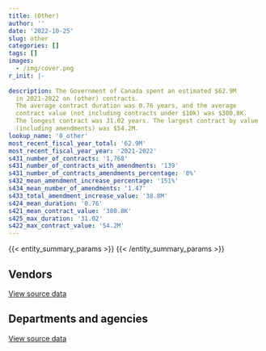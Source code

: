 ```yaml
---
title: (Other)
author: ''
date: '2022-10-25'
slug: other
categories: []
tags: []
images:
  - /img/cover.png
r_init: |-
  
description: The Government of Canada spent an estimated $62.9M
  in 2021-2022 on (other) contracts.
  The average contract duration was 0.76 years, and the average
  contract value (not including contracts under $10k) was $300.8K.
  The longest contract was 31.02 years. The largest contract by value
  (including amendments) was $54.2M.
lookup_name: '0_other'
most_recent_fiscal_year_total: '62.9M'
most_recent_fiscal_year_year: '2021-2022'
s431_number_of_contracts: '1,768'
s431_number_of_contracts_with_amendments: '139'
s431_number_of_contracts_amendments_percentage: '8%'
s432_mean_amendment_increase_percentage: '151%'
s434_mean_number_of_amendments: '1.47'
s433_total_amendment_increase_value: '38.8M'
s424_mean_duration: '0.76'
s421_mean_contract_value: '300.8K'
s425_max_duration: '31.02'
s422_max_contract_value: '54.2M'
---
```


<script src="/rmarkdown-libs/htmlwidgets/htmlwidgets.js"></script>
<link href="/rmarkdown-libs/datatables-css/datatables-crosstalk.css" rel="stylesheet" />
<script src="/rmarkdown-libs/datatables-binding/datatables.js"></script>
<script src="/rmarkdown-libs/jquery/jquery-3.6.0.min.js"></script>
<link href="/rmarkdown-libs/dt-core-bootstrap/css/dataTables.bootstrap.min.css" rel="stylesheet" />
<link href="/rmarkdown-libs/dt-core-bootstrap/css/dataTables.bootstrap.extra.css" rel="stylesheet" />
<script src="/rmarkdown-libs/dt-core-bootstrap/js/jquery.dataTables.min.js"></script>
<script src="/rmarkdown-libs/dt-core-bootstrap/js/dataTables.bootstrap.min.js"></script>
<link href="/rmarkdown-libs/crosstalk/css/crosstalk.min.css" rel="stylesheet" />
<script src="/rmarkdown-libs/crosstalk/js/crosstalk.min.js"></script>
<script src="/rmarkdown-libs/htmlwidgets/htmlwidgets.js"></script>
<link href="/rmarkdown-libs/datatables-css/datatables-crosstalk.css" rel="stylesheet" />
<script src="/rmarkdown-libs/datatables-binding/datatables.js"></script>
<script src="/rmarkdown-libs/jquery/jquery-3.6.0.min.js"></script>
<link href="/rmarkdown-libs/dt-core-bootstrap/css/dataTables.bootstrap.min.css" rel="stylesheet" />
<link href="/rmarkdown-libs/dt-core-bootstrap/css/dataTables.bootstrap.extra.css" rel="stylesheet" />
<script src="/rmarkdown-libs/dt-core-bootstrap/js/jquery.dataTables.min.js"></script>
<script src="/rmarkdown-libs/dt-core-bootstrap/js/dataTables.bootstrap.min.js"></script>
<link href="/rmarkdown-libs/crosstalk/css/crosstalk.min.css" rel="stylesheet" />
<script src="/rmarkdown-libs/crosstalk/js/crosstalk.min.js"></script>

{{< entity_summary_params >}}
{{< /entity_summary_params >}}

## Vendors

<div id="htmlwidget-1" style="width:100%;height:auto;" class="datatables html-widget"></div>
<script type="application/json" data-for="htmlwidget-1">{"x":{"style":"bootstrap","filter":"none","vertical":false,"data":[["<a href=\"/vendors/73719_newfoundland_labrador/\">73719 Newfoundland Labrador<\/a>","<a href=\"/vendors/9168516_canada/\">9168516 Canada<\/a>","<a href=\"/vendors/adrm_technology_consulting/\">ADRM Technology Consulting<\/a>","<a href=\"/vendors/aeg_fuels/\">AEG Fuels<\/a>","<a href=\"/vendors/agilent/\">Agilent<\/a>","<a href=\"/vendors/agriteam_canada/\">Agriteam Canada<\/a>","<a href=\"/vendors/algonquin_college/\">Algonquin College<\/a>","<a href=\"/vendors/alinea_international/\">Alinea International<\/a>","<a href=\"/vendors/als_canada/\">ALS Canada<\/a>","<a href=\"/vendors/altis_human_resources/\">Altis Human Resources<\/a>","<a href=\"/vendors/amex_bank_of_canada/\">Amex Bank of Canada<\/a>","<a href=\"/vendors/aon_reed_stenhouse/\">Aon Reed Stenhouse<\/a>","<a href=\"/vendors/atco/\">ATCO<\/a>","<a href=\"/vendors/avi_spl/\">Avi Spl<\/a>","<a href=\"/vendors/bell_canada/\">Bell Canada<\/a>","<a href=\"/vendors/bombardier/\">Bombardier<\/a>","<a href=\"/vendors/bronswerk_marine/\">Bronswerk Marine<\/a>","<a href=\"/vendors/brs_innovations/\">BRS Innovations<\/a>","<a href=\"/vendors/cache_computer_consulting/\">Cache Computer Consulting<\/a>","<a href=\"/vendors/campbell_scientific_canada/\">Campbell Scientific Canada<\/a>","<a href=\"/vendors/canadian_bureau_for_international_education/\">Canadian Bureau for International Education<\/a>","<a href=\"/vendors/canadian_commercial/\">Canadian Commercial<\/a>","<a href=\"/vendors/canadian_corps_of_commissionaires/\">Canadian Corps of Commissionaires<\/a>","<a href=\"/vendors/cansel_survey_equipment/\">Cansel Survey Equipment<\/a>","<a href=\"/vendors/cistel_technology/\">Cistel Technology<\/a>","<a href=\"/vendors/comnet_networks_and_security/\">Comnet Networks and Security<\/a>","<a href=\"/vendors/compugen/\">Compugen<\/a>","<a href=\"/vendors/concept_controls/\">Concept Controls<\/a>","<a href=\"/vendors/conference_board_of_canada/\">Conference Board of Canada<\/a>","<a href=\"/vendors/consortium_of_care_canada/\">Consortium of Care Canada<\/a>","<a href=\"/vendors/convergint_technologies/\">Convergint Technologies<\/a>","<a href=\"/vendors/cowatersogema/\">CowaterSogema<\/a>","<a href=\"/vendors/dalhousie_university/\">Dalhousie University<\/a>","<a href=\"/vendors/delco_automation/\">Delco Automation<\/a>","<a href=\"/vendors/deloitte/\">Deloitte<\/a>","<a href=\"/vendors/deton_cho_logistics/\">Deton Cho Logistics<\/a>","<a href=\"/vendors/dew_engineering/\">DEW Engineering<\/a>","<a href=\"/vendors/dnr_consulting_group/\">DNR Consulting Group<\/a>","<a href=\"/vendors/donna_cona/\">Donna Cona<\/a>","<a href=\"/vendors/dst_consulting_engineers/\">DST Consulting Engineers<\/a>","<a href=\"/vendors/eclipsys_solutions/\">Eclipsys Solutions<\/a>","<a href=\"/vendors/englobe/\">Englobe<\/a>","<a href=\"/vendors/enviroservices/\">Enviroservices<\/a>","<a href=\"/vendors/esbe_scientific_industries/\">ESBE Scientific Industries<\/a>","<a href=\"/vendors/esri/\">ESRI<\/a>","<a href=\"/vendors/evaluation_personnel/\">Evaluation Personnel<\/a>","<a href=\"/vendors/exp_services/\">EXP Services<\/a>","<a href=\"/vendors/fairbanks_morse_engine/\">Fairbanks Morse Engine<\/a>","<a href=\"/vendors/fdf_group/\">Fdf Group<\/a>","<a href=\"/vendors/felix_technology/\">Felix Technology<\/a>","<a href=\"/vendors/ference_company_consulting/\">Ference Company Consulting<\/a>","<a href=\"/vendors/floyd_s_construction/\">Floyd’s Construction<\/a>","<a href=\"/vendors/fugro_geosurveys/\">Fugro GeoSurveys<\/a>","<a href=\"/vendors/global_knowledge/\">Global Knowledge<\/a>","<a href=\"/vendors/golder_associates/\">Golder Associates<\/a>","<a href=\"/vendors/goss_gilroy/\">Goss Gilroy<\/a>","<a href=\"/vendors/graybar_canada/\">Graybar Canada<\/a>","<a href=\"/vendors/great_slave_helicopters/\">Great Slave Helicopters<\/a>","<a href=\"/vendors/halpenny_insurance_brokers/\">Halpenny Insurance Brokers<\/a>","<a href=\"/vendors/hewlett_packard/\">Hewlett Packard<\/a>","<a href=\"/vendors/homewood_health/\">Homewood Health<\/a>","<a href=\"/vendors/hoskin_scientific/\">Hoskin Scientific<\/a>","<a href=\"/vendors/iic_technologies/\">IIC Technologies<\/a>","<a href=\"/vendors/illumina_canada/\">Illumina Canada<\/a>","<a href=\"/vendors/institut_national_d_optique/\">Institut National D’Optique<\/a>","<a href=\"/vendors/intercontinental_truck_body/\">Intercontinental Truck Body<\/a>","<a href=\"/vendors/iqvia/\">Iqvia<\/a>","<a href=\"/vendors/j_l_richards_associates/\">J L Richards Associates<\/a>","<a href=\"/vendors/jankel_tactical_systems/\">Jankel Tactical Systems<\/a>","<a href=\"/vendors/jim_pattison_industries/\">Jim Pattison Industries<\/a>","<a href=\"/vendors/kenn_borek_air/\">Kenn Borek Air<\/a>","<a href=\"/vendors/kpmg/\">KPMG<\/a>","<a href=\"/vendors/life_technologies/\">Life Technologies<\/a>","<a href=\"/vendors/lionbridge/\">Lionbridge<\/a>","<a href=\"/vendors/lotek_wireless/\">Lotek Wireless<\/a>","<a href=\"/vendors/lumina_it/\">Lumina IT<\/a>","<a href=\"/vendors/macdonald_dettwiler_and_associates/\">MacDonald Dettwiler and Associates<\/a>","<a href=\"/vendors/madsen_diesel_turbine/\">Madsen Diesel Turbine<\/a>","<a href=\"/vendors/malatest/\">Malatest<\/a>","<a href=\"/vendors/mcelhanney_associates/\">McElhanney Associates<\/a>","<a href=\"/vendors/mcgill_university/\">Mcgill University<\/a>","<a href=\"/vendors/mercury_marine/\">Mercury Marine<\/a>","<a href=\"/vendors/mgis/\">MGIS<\/a>","<a href=\"/vendors/microsoft_canada/\">Microsoft Canada<\/a>","<a href=\"/vendors/ministry_of_finance/\">Ministry of Finance<\/a>","<a href=\"/vendors/mitsubishi_motor_sales/\">Mitsubishi Motor Sales<\/a>","<a href=\"/vendors/modis_canada/\">Modis Canada<\/a>","<a href=\"/vendors/nav_canada/\">NAV Canada<\/a>","<a href=\"/vendors/nikon_canada/\">Nikon Canada<\/a>","<a href=\"/vendors/nisha_techonologies/\">Nisha Techonologies<\/a>","<a href=\"/vendors/northern_construction/\">Northern Construction<\/a>","<a href=\"/vendors/northern_micro/\">Northern Micro<\/a>","<a href=\"/vendors/northwest_hydraulic_consultants/\">Northwest Hydraulic Consultants<\/a>","<a href=\"/vendors/omnitech_electronics/\">Omnitech Electronics<\/a>","<a href=\"/vendors/ottawa_business_interiors/\">Ottawa Business Interiors<\/a>","<a href=\"/vendors/oxford_nanopore_technologies/\">Oxford Nanopore Technologies<\/a>","<a href=\"/vendors/pan_american_development_foundation/\">Pan American Development Foundation<\/a>","<a href=\"/vendors/pattison_sign_group/\">Pattison Sign Group<\/a>","<a href=\"/vendors/phaselock_systems_international/\">Phaselock Systems International<\/a>","<a href=\"/vendors/pitney_bowes/\">Pitney Bowes<\/a>","<a href=\"/vendors/pricewaterhouse_coopers/\">Pricewaterhouse Coopers<\/a>","<a href=\"/vendors/purelogic/\">PureLogic<\/a>","<a href=\"/vendors/qmr/\">QMR<\/a>","<a href=\"/vendors/radiation_solutions/\">Radiation Solutions<\/a>","<a href=\"/vendors/rapiscan_systems/\">Rapiscan Systems<\/a>","<a href=\"/vendors/raymond_chabot_grant_thornton/\">Raymond Chabot Grant Thornton<\/a>","<a href=\"/vendors/rhea/\">RHEA<\/a>","<a href=\"/vendors/ricoh/\">Ricoh<\/a>","<a href=\"/vendors/rogers/\">Rogers<\/a>","<a href=\"/vendors/sca_shipping_consultants_associated/\">SCA Shipping Consultants Associated<\/a>","<a href=\"/vendors/sharp_electronics/\">Sharp Electronics<\/a>","<a href=\"/vendors/stantec/\">Stantec<\/a>","<a href=\"/vendors/sterling_swift/\">Sterling Swift<\/a>","<a href=\"/vendors/stratos/\">Stratos<\/a>","<a href=\"/vendors/subaru_canada/\">Subaru Canada<\/a>","<a href=\"/vendors/symcor/\">Symcor<\/a>","<a href=\"/vendors/systems_for_research/\">Systems for Research<\/a>","<a href=\"/vendors/tci_translators_conference/\">Tci Translators Conference<\/a>","<a href=\"/vendors/teledyne/\">Teledyne<\/a>","<a href=\"/vendors/telus_canada/\">Telus Canada<\/a>","<a href=\"/vendors/testforce_systems/\">Testforce Systems<\/a>","<a href=\"/vendors/the_mathworks/\">The Mathworks<\/a>","<a href=\"/vendors/thermo_fisher_scientific/\">Thermo Fisher Scientific<\/a>","<a href=\"/vendors/toromont/\">Toromont<\/a>","<a href=\"/vendors/transtec/\">TransTec<\/a>","<a href=\"/vendors/trigon_associates/\">Trigon Associates<\/a>","<a href=\"/vendors/university_of_alberta/\">University of Alberta<\/a>","<a href=\"/vendors/university_of_british_columbia/\">University of British Columbia<\/a>","<a href=\"/vendors/university_of_calgary/\">University of Calgary<\/a>","<a href=\"/vendors/university_of_new_brunswick/\">University of New Brunswick<\/a>","<a href=\"/vendors/university_of_ottawa/\">University of Ottawa<\/a>","<a href=\"/vendors/university_of_saskatchewan/\">University of Saskatchewan<\/a>","<a href=\"/vendors/university_of_waterloo/\">University of Waterloo<\/a>","<a href=\"/vendors/vaisala_canada/\">Vaisala Canada<\/a>","<a href=\"/vendors/vwr_international/\">VWR International<\/a>","<a href=\"/vendors/waters/\">Waters<\/a>","<a href=\"/vendors/winmar/\">Winmar<\/a>","<a href=\"/vendors/wood_environment_infrastructure/\">Wood Environment Infrastructure<\/a>","<a href=\"/vendors/world_fuel_services/\">World Fuel Services<\/a>","<a href=\"/vendors/world_university_consortium/\">World University Consortium<\/a>","<a href=\"/vendors/world_university_service_of_canada/\">World University Service of Canada<\/a>","<a href=\"/vendors/worley_parsons/\">Worley Parsons<\/a>","<a href=\"/vendors/wsp/\">WSP<\/a>","<a href=\"/vendors/xerox/\">Xerox<\/a>"],[295619.42,null,null,null,null,661417.05,24973,null,null,725665.33,3097732.88,null,null,37998.22,474138.7,null,null,null,14616.55,null,null,null,null,null,null,null,null,null,null,989857.28,null,6157371.09,null,null,424860.06,null,99499.39,272887.53,null,null,92746.96,null,null,null,null,13475.25,null,null,null,null,null,1862.03,null,null,11842.4,20679,null,null,null,12172.1,16800,10141.52,null,186945.33,null,206215.66,null,null,null,null,null,201294.17,null,11354.01,null,null,null,null,null,null,null,null,4880754.03,null,72742.4,null,null,147804.21,null,11252.01,null,10586.33,null,null,null,67103.74,668565.11,null,null,2488.45,2216650.95,null,631450.19,41948.99,1259870.28,null,132567.62,280.93,2898441.88,null,null,64722,35606.19,null,null,null,null,null,null,285692.67,null,null,null,null,2635494.68,1006397.34,22000,131250,667145.97,null,98760.64,361147.76,null,null,16191.96,29715.52,null,21571.7,null,2859178.36,1498258.21,null,42663.6,0],[null,null,null,null,106584.23,1061643.51,5708.59,49169.72,null,704156.54,3106219.82,254493.32,15787.8,null,null,null,null,543562.27,null,null,null,null,null,64268.44,null,null,null,null,13028.89,992569.22,null,6676448.23,null,null,null,179729.07,99771.99,null,null,9169.08,null,null,null,null,null,null,null,null,10791.6,14533.26,46486.92,null,1272976.99,null,null,null,null,null,null,null,null,19119.9,12630.02,121296.28,null,null,null,24973,11675.11,null,40342.47,null,null,null,null,null,22648.85,null,null,294540.65,23000,null,4894125.96,null,17743.16,null,null,166450.28,null,21807.54,34155,null,null,null,13494.58,null,670396.79,null,11881.95,2495.27,2222723.96,null,633180.19,null,1263321.98,18645,null,102819.05,null,869187.23,1976.14,36337,1085988.67,null,null,null,null,null,null,286475.39,41018.44,10628.08,null,0,2642715.21,1009154.6,null,120750,413148.61,null,188140.96,362137.2,28418.25,39382.93,15206.28,null,67291.86,null,61589.4,2867011.72,1502363.02,null,11500,0],[null,null,603992.56,null,542954.83,1137457.04,11806.41,67217.04,null,702232.62,3097732.88,66465.61,null,null,null,48917.55,null,1469631.34,null,10912.8,1441262.41,3908000,63000,null,null,null,null,null,26946.11,989857.28,null,6658206.57,null,null,50030.67,696624.33,99499.39,null,null,52292.39,null,null,null,19776.3,33671.7,null,34492.49,0,null,160746.69,317818.76,null,null,27572,null,null,11207.76,null,62500.53,null,null,null,null,null,null,null,141948.1,36131.75,null,null,null,null,null,null,16507.1,null,13916.1,null,null,null,null,null,4880754.03,258.19,12916.8,null,null,165995.5,11495.19,15507.36,null,null,null,811148.63,null,null,668565.11,null,null,2488.45,2216650.95,null,631450.19,24995.6,1259870.28,null,null,0,null,null,4745.35,48788.32,1083021.49,null,27429.15,4646011.25,null,null,null,313714.58,null,null,null,0,2635494.68,1006397.34,null,40303.2,null,null,null,null,null,102400.14,null,null,null,null,null,2859178.36,1498258.21,26557.29,29380.74,12959.26],[null,27511.45,2900753.72,112783.42,554808.14,1137457.04,null,2855110.56,74214,702232.62,3097732.88,null,11277,null,236573.88,null,0,1469631.34,null,null,2768740.94,null,111300,null,0,528824.4,6296.86,55483.12,null,745782.88,202218.34,6658206.57,31570,165194.54,215535.55,577652,99499.39,null,0,52292.39,null,0,0,18249.39,null,null,null,0,null,null,1467.63,null,null,null,0,null,null,219700.95,661793.48,null,null,46491.64,0,66198.97,61362.42,null,150200.9,49155,null,143411.18,null,null,73397.37,null,null,0,9708.9,0,46228.44,null,null,78561,4880754.03,46989.81,null,105906.29,0,null,null,10968.12,null,32683.07,47360.2,null,null,23694.41,668565.11,357942.15,null,1247.63,2216650.95,9398.38,631450.19,null,1259870.28,null,null,null,null,null,4745.35,0,1083021.49,39874.88,null,5047006.26,48878.3,13397.72,0,449691.55,null,null,41887.42,0,2635494.68,1006397.34,0,39913.28,11300,7158.5,null,null,null,102400.14,null,null,null,null,null,2859178.36,1498258.21,75142.71,129792.28,14119.8]],"container":"<table class=\"table table-striped table-hover row-border order-column display\">\n  <thead>\n    <tr>\n      <th>Vendor<\/th>\n      <th>2018-2019<\/th>\n      <th>2019-2020<\/th>\n      <th>2020-2021<\/th>\n      <th>2021-2022<\/th>\n    <\/tr>\n  <\/thead>\n<\/table>","options":{"order":[[4,"desc"]],"pageLength":10,"autoWidth":true,"columnDefs":[{"targets":1,"render":"function(data, type, row, meta) {\n    return type !== 'display' ? data : DTWidget.formatCurrency(data, \"$\", 2, 3, \",\", \".\", true, null);\n  }"},{"targets":2,"render":"function(data, type, row, meta) {\n    return type !== 'display' ? data : DTWidget.formatCurrency(data, \"$\", 2, 3, \",\", \".\", true, null);\n  }"},{"targets":3,"render":"function(data, type, row, meta) {\n    return type !== 'display' ? data : DTWidget.formatCurrency(data, \"$\", 2, 3, \",\", \".\", true, null);\n  }"},{"targets":4,"render":"function(data, type, row, meta) {\n    return type !== 'display' ? data : DTWidget.formatCurrency(data, \"$\", 2, 3, \",\", \".\", true, null);\n  }"},{"width":"16%","targets":[1,2,3,4]},{"className":"dt-right","targets":[1,2,3,4]}],"orderClasses":false}},"evals":["options.columnDefs.0.render","options.columnDefs.1.render","options.columnDefs.2.render","options.columnDefs.3.render"],"jsHooks":[]}</script>
<p class="text-right">
<a href="https://github.com/GoC-Spending/contracts-data/tree/main/data/out/categories/0_other/summary_by_fiscal_year_by_vendor.csv" class="source-data-link btn btn-link">View source data</a>
</p>

## Departments and agencies

<div id="htmlwidget-2" style="width:100%;height:auto;" class="datatables html-widget"></div>
<script type="application/json" data-for="htmlwidget-2">{"x":{"style":"bootstrap","filter":"none","vertical":false,"data":[["<a href=\"/departments/aafc-aac/\">Agriculture and Agri-Food Canada<\/a>","<a href=\"/departments/aandc-aadnc/\">Crown-Indigenous Relations and Northern Affairs Canada<\/a>","<a href=\"/departments/cannor/\">Canadian Northern Economic Development Agency<\/a>","<a href=\"/departments/cbsa-asfc/\">Canada Border Services Agency<\/a>","<a href=\"/departments/ced-dec/\">Canada Economic Development for Quebec Regions<\/a>","<a href=\"/departments/cer-rec/\">Canada Energy Regulator<\/a>","<a href=\"/departments/cfia-acia/\">Canadian Food Inspection Agency<\/a>","<a href=\"/departments/cnsc-ccsn/\">Canadian Nuclear Safety Commission<\/a>","<a href=\"/departments/csa-asc/\">Canadian Space Agency<\/a>","<a href=\"/departments/dfatd-maecd/\">Global Affairs Canada<\/a>","<a href=\"/departments/dfo-mpo/\">Fisheries and Oceans Canada<\/a>","<a href=\"/departments/dnd-mdn/\">National Defence<\/a>","<a href=\"/departments/ec/\">Environment and Climate Change Canada<\/a>","<a href=\"/departments/esdc-edsc/\">Employment and Social Development Canada<\/a>","<a href=\"/departments/hc-sc/\">Health Canada<\/a>","<a href=\"/departments/isc-sac/\">Indigenous Services Canada<\/a>","<a href=\"/departments/jus/\">Department of Justice Canada<\/a>","<a href=\"/departments/nrcan-rncan/\">Natural Resources Canada<\/a>","<a href=\"/departments/oag-bvg/\">Office of the Auditor General of Canada<\/a>","<a href=\"/departments/pc/\">Parks Canada<\/a>","<a href=\"/departments/pco-bcp/\">Privy Council Office<\/a>","<a href=\"/departments/phac-aspc/\">Public Health Agency of Canada<\/a>","<a href=\"/departments/ppsc-sppc/\">Public Prosecution Service of Canada<\/a>","<a href=\"/departments/pwgsc-tpsgc/\">Public Services and Procurement Canada<\/a>","<a href=\"/departments/rcmp-grc/\">Royal Canadian Mounted Police<\/a>","<a href=\"/departments/ssc-spc/\">Shared Services Canada<\/a>","<a href=\"/departments/tbs-sct/\">Treasury Board of Canada Secretariat<\/a>","<a href=\"/departments/tc/\">Transport Canada<\/a>"],[80270.87,0,null,8758007.54,52385.87,694539.87,624897,98760.64,703935.15,22182005.52,691897.71,4644576.63,7398.49,null,149516.03,10163.9,0,6775319.73,null,286372.35,42345.32,319158.81,null,5500108.53,514542,3978152.64,4555.3,null],[207576.27,0,null,8456713.67,null,391148.6,null,148140.97,699154.24,22965501.92,5823363.34,3261388.86,null,271538.54,110325.2,12156.82,11166.98,4740028.92,18645,323272.84,null,262970.36,null,4898453.5,241938.29,13494.58,null,null],[11399.11,null,null,10066312.39,null,258.19,10447.5,null,418214.18,28985644.74,4571820.26,1763846.68,null,73180.39,136527.47,85226.35,0,4589883.92,null,66067.21,null,128954.81,null,9202424.85,284325.5,null,null,31056.5],[119392.65,47696.06,39874.88,14717383.88,null,46989.81,null,279255.63,273893.67,28497583.52,231908.42,1710669.42,null,null,353684.07,125419.8,0,5062581.27,null,327940.17,null,34030.9,236573.88,10210885.21,64853.38,87768.11,24998.99,375606.99]],"container":"<table class=\"table table-striped table-hover row-border order-column display\">\n  <thead>\n    <tr>\n      <th>Department<\/th>\n      <th>2018-2019<\/th>\n      <th>2019-2020<\/th>\n      <th>2020-2021<\/th>\n      <th>2021-2022<\/th>\n    <\/tr>\n  <\/thead>\n<\/table>","options":{"order":[[4,"desc"]],"pageLength":10,"autoWidth":true,"columnDefs":[{"targets":1,"render":"function(data, type, row, meta) {\n    return type !== 'display' ? data : DTWidget.formatCurrency(data, \"$\", 2, 3, \",\", \".\", true, null);\n  }"},{"targets":2,"render":"function(data, type, row, meta) {\n    return type !== 'display' ? data : DTWidget.formatCurrency(data, \"$\", 2, 3, \",\", \".\", true, null);\n  }"},{"targets":3,"render":"function(data, type, row, meta) {\n    return type !== 'display' ? data : DTWidget.formatCurrency(data, \"$\", 2, 3, \",\", \".\", true, null);\n  }"},{"targets":4,"render":"function(data, type, row, meta) {\n    return type !== 'display' ? data : DTWidget.formatCurrency(data, \"$\", 2, 3, \",\", \".\", true, null);\n  }"},{"width":"16%","targets":[1,2,3,4]},{"className":"dt-right","targets":[1,2,3,4]}],"orderClasses":false}},"evals":["options.columnDefs.0.render","options.columnDefs.1.render","options.columnDefs.2.render","options.columnDefs.3.render"],"jsHooks":[]}</script>
<p class="text-right">
<a href="https://github.com/GoC-Spending/contracts-data/tree/main/data/out/categories/0_other/summary_by_fiscal_year_by_category.csv" class="source-data-link btn btn-link">View source data</a>
</p>
